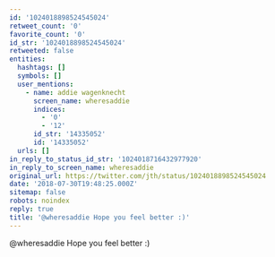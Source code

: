 ```yaml
---
id: '1024018898524545024'
retweet_count: '0'
favorite_count: '0'
id_str: '1024018898524545024'
retweeted: false
entities:
  hashtags: []
  symbols: []
  user_mentions:
    - name: addie wagenknecht
      screen_name: wheresaddie
      indices:
        - '0'
        - '12'
      id_str: '14335052'
      id: '14335052'
  urls: []
in_reply_to_status_id_str: '1024018716432977920'
in_reply_to_screen_name: wheresaddie
original_url: https://twitter.com/jth/status/1024018898524545024
date: '2018-07-30T19:48:25.000Z'
sitemap: false
robots: noindex
reply: true
title: '@wheresaddie Hope you feel better :)'
---
```


@wheresaddie Hope you feel better :)